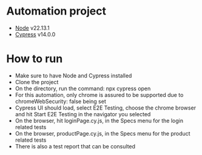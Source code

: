 # Automation project

- [Node](https://nodejs.org/en/download) v22.13.1
- [Cypress](https://www.cypress.io/) v14.0.0

# How to run

- Make sure to have Node and Cypress installed
- Clone the project
- On the directory, run the command: npx cypress open
- For this automation, only chrome is assured to be supported due to chromeWebSecurity: false being set
- Cypress UI should load, select E2E Testing, choose the chrome browser and hit Start E2E Testing in the navigator you selected
- On the browser, hit loginPage.cy.js, in the Specs menu for the login related tests
- On the browser, productPage.cy.js, in the Specs menu for the product related tests
- There is also a test report that can be consulted
